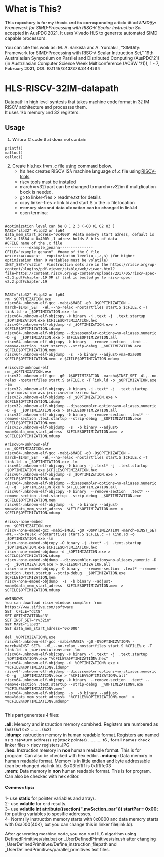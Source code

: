 # What is This?

This repository is for my thesis and its corresponding article titled *SIMDify: Framework for SIMD-Processing with RISC-V Scalar Instruction Set* accepted in AusPDC 2021. It uses Vivado HLS to generate automated SIMD capable processors.

You can cite this work as: 
M. A. Sarkisla and A. Yurdakul, “SIMDify: Framework for SIMD-Processing with RISC-V Scalar Instruction Set,” 19th Australasian Symposium on Parallel and Distributed Computing (AusPDC’21) (in Australasian Computer Science Week Multiconference (ACSW '21)), 1 - 7, February 2021, DOI: 10.1145/3437378.3444364

# HLS-RISCV-32IM-datapath
Datapath in high level syntesis that takes machine code format in 32 IM RISCV architecture and processes them.   
It uses 1kb memory and 32 registers.   
## Usage   
1. Write a C code that does not contain       
```
printf()
malloc()
calloc()
```
2. Create hls.hex from .c file using command below.   
   - hls.hex creates RISCV ISA machine language of .c file using [RISCV-tools](https://github.com/riscv/riscv-tools/tree/cf052a0e005d537bba45312146449b7451609dbd).  
   - riscv tools must be installed
   - march=rv32i part can be changed to march=rv32im if multplication block is needed.
   - go to linker-files > readme.txt for details
   - copy linker-files > link.ld and start.S to the .c file location
   - memory size and data allocation can be changed in link.ld
   - open terminal:
```

#optimization level can be 0 1 2 3 (-O0 O1 O2 O3 )
MABI="ilp32" #ilp32 or lp64
data_mem_start_adress="0x4000" #data memory start adress, default is 16K = 16384 = 0x4000 ,1 adress holds 8 bits of data
#CFILE name of the .c file
-----------example_genann---------------
CFILE="example_genann"  #name of the C file
OPTIMIZATION="3"   #optimziation level(0,1,2,3) (for higher optimization than 0 variables must be volatile)
INST_SET="rv32im"  #instruction sets are in the https://riscv.org/wp-content/plugins/pdf-viewer/stable/web/viewer.html?file=https://content.riscv.org/wp-content/uploads/2017/05/riscv-spec-v2.2.pdf#chapter.19 OR if link is busted go to riscv-spec-v2.2.pdf#chapter.19


MABI="ilp32" #ilp32 or lp64
rm _$OPTIMIZATION.exe
riscv64-unknown-elf-gcc -mabi=$MABI -g0 -O$OPTIMIZATION -march=$INST_SET  -Wl,--no-relax -nostartfiles start.S $CFILE.c -T link.ld -o _$OPTIMIZATION.exe -lm
riscv64-unknown-elf-objcopy -O binary -j .text -j  .text.startup _$OPTIMIZATION.exe $CFILE$OPTIMIZATION.hex 
riscv64-unknown-elf-objdump -d _$OPTIMIZATION.exe > $CFILE$OPTIMIZATION.idump
riscv64-unknown-elf-objdump --disassembler-options=no-aliases,numeric -D -g  _$OPTIMIZATION.exe > $CFILE$OPTIMIZATION.all
riscv64-unknown-elf-objcopy -O binary  --remove-section  .text --remove-section .text.startup --strip-debug  _$OPTIMIZATION.exe $CFILE$OPTIMIZATION.mem
riscv64-unknown-elf-objdump  -s  -b binary --adjust-vma=0xa000  $CFILE$OPTIMIZATION.mem  > $CFILE$OPTIMIZATION.mdump

#riscv32-unknown-elf
rm _$OPTIMIZATION.exe
riscv32-unknown-elf-gcc -g0 -O$OPTIMIZATION -march=$INST_SET -Wl,--no-relax -nostartfiles start.S $CFILE.c -T link.ld -o _$OPTIMIZATION.exe -lm
riscv32-unknown-elf-objcopy -O binary -j .text* -j  .text.startup _$OPTIMIZATION.exe $CFILE$OPTIMIZATION.hex 
riscv32-unknown-elf-objdump -d _$OPTIMIZATION.exe > $CFILE$OPTIMIZATION.idump
riscv32-unknown-elf-objdump --disassembler-options=no-aliases,numeric -D -g  _$OPTIMIZATION.exe > $CFILE$OPTIMIZATION.all
riscv32-unknown-elf-objcopy -O binary  --remove-section  .text* --remove-section .text.startup --strip-debug  _$OPTIMIZATION.exe $CFILE$OPTIMIZATION.mem
riscv32-unknown-elf-objdump  -s  -b binary --adjust-vma=$data_mem_start_adress  $CFILE$OPTIMIZATION.mem  > $CFILE$OPTIMIZATION.mdump

#riscv64-unknown-elf
rm _$OPTIMIZATION.exe
riscv64-unknown-elf-gcc -mabi=$MABI -g0 -O$OPTIMIZATION -march=$INST_SET  -Wl,--no-relax -nostartfiles start.S $CFILE.c -T link.ld -o _$OPTIMIZATION.exe -lm
riscv64-unknown-elf-objcopy -O binary -j .text* -j  .text.startup _$OPTIMIZATION.exe $CFILE$OPTIMIZATION.hex 
riscv64-unknown-elf-objdump -d _$OPTIMIZATION.exe > $CFILE$OPTIMIZATION.idump
riscv64-unknown-elf-objdump --disassembler-options=no-aliases,numeric -D -g  _$OPTIMIZATION.exe > $CFILE$OPTIMIZATION.all
riscv64-unknown-elf-objcopy -O binary  --remove-section  .text* --remove-section .text.startup --strip-debug  _$OPTIMIZATION.exe $CFILE$OPTIMIZATION.mem
riscv64-unknown-elf-objdump  -s  -b binary --adjust-vma=$data_mem_start_adress  $CFILE$OPTIMIZATION.mem  > $CFILE$OPTIMIZATION.mdump

#riscv-none-embed
rm _$OPTIMIZATION.exe
riscv-none-embed-gcc -mabi=$MABI -g0 -O$OPTIMIZATION -march=$INST_SET  -Wl,--no-relax -nostartfiles start.S $CFILE.c -T link.ld -o _$OPTIMIZATION.exe -lm
riscv-none-embed-objcopy -O binary -j .text* -j  .text.startup _$OPTIMIZATION.exe $CFILE$OPTIMIZATION.hex 
riscv-none-embed-objdump -d _$OPTIMIZATION.exe > $CFILE$OPTIMIZATION.idump
riscv-none-embed-objdump --disassembler-options=no-aliases,numeric -D -g  _$OPTIMIZATION.exe > $CFILE$OPTIMIZATION.all
riscv-none-embed-objcopy -O binary  --remove-section  .text* --remove-section .text.startup --strip-debug  _$OPTIMIZATION.exe $CFILE$OPTIMIZATION.mem
riscv-none-embed-objdump  -s  -b binary --adjust-vma=$data_mem_start_adress  $CFILE$OPTIMIZATION.mem  > $CFILE$OPTIMIZATION.mdump

#WINDOWS
You can download riscv windows compiler from https://www.sifive.com/software
SET  CFILE="dct8"
SET OPTIMIZATION="3"
SET INST_SET="rv32im"
SET MABI="ilp32" 
SET data_mem_start_adress="0x4000"

del _%OPTIMIZATION%.exe
riscv64-unknown-elf-gcc -mabi=%MABI% -g0 -O%OPTIMIZATION% -march=%INST_SET%  -Wl,--no-relax -nostartfiles start.S %CFILE%.c -T link.ld -o _%OPTIMIZATION%.exe -lm
riscv64-unknown-elf-objcopy -O binary -j .text* -j  .text.startup _%OPTIMIZATION%.exe "%CFILE%%OPTIMIZATION%.hex" 
riscv64-unknown-elf-objdump -d _%OPTIMIZATION%.exe > "%CFILE%%OPTIMIZATION%.idump"
riscv64-unknown-elf-objdump --disassembler-options=no-aliases,numeric -D -g  _%OPTIMIZATION%.exe > "%CFILE%%OPTIMIZATION%.all"
riscv64-unknown-elf-objcopy -O binary  --remove-section  .text* --remove-section .text.startup --strip-debug  _%OPTIMIZATION%.exe "%CFILE%%OPTIMIZATION%.mem"
riscv64-unknown-elf-objdump  -s  -b binary --adjust-vma=%data_mem_start_adress%  "%CFILE%%OPTIMIZATION%.mem"  > "%CFILE%%OPTIMIZATION%.mdump"


```

This part generates 4 files:

**.all:**  Memory and instruction memory combined. Registers are numbered as 0x0 0x1 0x2 ........ 0x31  
**.idump:**   Instruction memory in human readable format. Registers are named as z ra(return address) sp(stack pointer)   ........... t6 , for all names check linker files > riscv registers.JPG  
**.hex:**  Instruction memory in **non** human readable format. This is for program. Can also be checked with hex editor. 
**.mdump:**  Data memory in human readable format. Memory is in little endian and byte addressable (can be changed via link.ld). So 03feffff is 0xfffffe03  
**.mem:**  Data memory in **non** human readable format. This is for program. Can also be checked with hex editor. 

#### Common tips:   
1- use **static** for pointer variables and arrays.  
2- use **volatile** for end results.   
3- use **volatile int __attribute__((section(".mySection_par"))) startPar =  0x00;** for  putting variables to spesific addresses.   
4- Normally instruction memory starts with 0x0000 and data memory starts with 0xa000(40K), but you can change this in linker file(link.ld).   

After generating machine code, you can run HLS algorithm using DefinedPrimitives/sim.bat or _UserDefinedPrimitives/sim.sh after changing _UserDefinedPrimitives/Define_instruction_filepath and _UserDefinedPrimitives/parallel_primitives text files.

